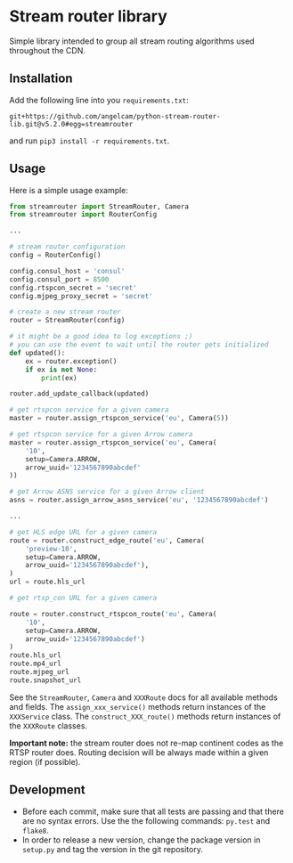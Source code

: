 # Stream router library

Simple library intended to group all stream routing algorithms used throughout
the CDN.

## Installation

Add the following line into you `requirements.txt`:

```
git+https://github.com/angelcam/python-stream-router-lib.git@v5.2.0#egg=streamrouter
```

and run `pip3 install -r requirements.txt`.

## Usage

Here is a simple usage example:

```Python
from streamrouter import StreamRouter, Camera
from streamrouter import RouterConfig

...

# stream router configuration
config = RouterConfig()

config.consul_host = 'consul'
config.consul_port = 8500
config.rtspcon_secret = 'secret'
config.mjpeg_proxy_secret = 'secret'

# create a new stream router
router = StreamRouter(config)

# it might be a good idea to log exceptions ;)
# you can use the event to wait until the router gets initialized
def updated():
    ex = router.exception()
    if ex is not None:
        print(ex)

router.add_update_callback(updated)

# get rtspcon service for a given camera
master = router.assign_rtspcon_service('eu', Camera(5))

# get rtspcon service for a given Arrow camera
master = router.assign_rtspcon_service('eu', Camera(
    '10',
    setup=Camera.ARROW,
    arrow_uuid='1234567890abcdef'
))

# get Arrow ASNS service for a given Arrow client
asns = router.assign_arrow_asns_service('eu', '1234567890abcdef')

...

# get HLS edge URL for a given camera
route = router.construct_edge_route('eu', Camera(
    'preview-10',
    setup=Camera.ARROW,
    arrow_uuid='1234567890abcdef'),
)
url = route.hls_url

# get rtsp_con URL for a given camera

route = router.construct_rtspcon_route('eu', Camera(
    '10',
    setup=Camera.ARROW,
    arrow_uuid='1234567890abcdef')
)
route.hls_url
route.mp4_url
route.mjpeg_url
route.snapshot_url
```

See the `StreamRouter`, `Camera` and `XXXRoute` docs for all available
methods and fields. The `assign_xxx_service()` methods return instances of the
`XXXService` class. The `construct_XXX_route()` methods return instances of the
`XXXRoute` classes.

**Important note:** the stream router does not re-map continent codes as the
RTSP router does. Routing decision will be always made within a given region
(if possible).

## Development

- Before each commit, make sure that all tests are passing and that there are
  no syntax errors. Use the the following commands: `py.test` and
  `flake8`.
- In order to release a new version, change the package version in
  `setup.py` and tag the version in the git repository.
